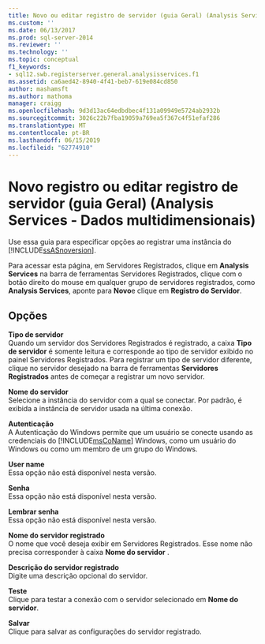 ```yaml
---
title: Novo ou editar registro de servidor (guia Geral) (Analysis Services - dados multidimensionais) | Microsoft Docs
ms.custom: ''
ms.date: 06/13/2017
ms.prod: sql-server-2014
ms.reviewer: ''
ms.technology: ''
ms.topic: conceptual
f1_keywords:
- sql12.swb.registerserver.general.analysisservices.f1
ms.assetid: ca6aed42-8940-4f41-beb7-619e084cd850
author: mashamsft
ms.author: mathoma
manager: craigg
ms.openlocfilehash: 9d3d13ac64edbdbec4f131a09949e5724ab2932b
ms.sourcegitcommit: 3026c22b7fba19059a769ea5f367c4f51efaf286
ms.translationtype: MT
ms.contentlocale: pt-BR
ms.lasthandoff: 06/15/2019
ms.locfileid: "62774910"
---
```

# <a name="new-or-edit-server-registration-general-tab-analysis-services---multidimensional-data"></a>Novo registro ou editar registro de servidor (guia Geral) (Analysis Services - Dados multidimensionais)
  Use essa guia para especificar opções ao registrar uma instância do [!INCLUDE[ssASnoversion](../includes/ssasnoversion-md.md)].  
  
 Para acessar esta página, em Servidores Registrados, clique em **Analysis Services** na barra de ferramentas Servidores Registrados, clique com o botão direito do mouse em qualquer grupo de servidores registrados, como **Analysis Services**, aponte para **Novo**e clique em **Registro do Servidor**.  
  
## <a name="options"></a>Opções  
 **Tipo de servidor**  
 Quando um servidor dos Servidores Registrados é registrado, a caixa **Tipo de servidor** é somente leitura e corresponde ao tipo de servidor exibido no painel Servidores Registrados. Para registrar um tipo de servidor diferente, clique no servidor desejado na barra de ferramentas **Servidores Registrados** antes de começar a registrar um novo servidor.  
  
 **Nome do servidor**  
 Selecione a instância do servidor com a qual se conectar. Por padrão, é exibida a instância de servidor usada na última conexão.  
  
 **Autenticação**  
 A Autenticação do Windows permite que um usuário se conecte usando as credenciais do [!INCLUDE[msCoName](../includes/msconame-md.md)] Windows, como um usuário do Windows ou como um membro de um grupo do Windows.  
  
 **User name**  
 Essa opção não está disponível nesta versão.  
  
 **Senha**  
 Essa opção não está disponível nesta versão.  
  
 **Lembrar senha**  
 Essa opção não está disponível nesta versão.  
  
 **Nome do servidor registrado**  
 O nome que você deseja exibir em Servidores Registrados. Esse nome não precisa corresponder à caixa **Nome do servidor** .  
  
 **Descrição do servidor registrado**  
 Digite uma descrição opcional do servidor.  
  
 **Teste**  
 Clique para testar a conexão com o servidor selecionado em **Nome do servidor**.  
  
 **Salvar**  
 Clique para salvar as configurações do servidor registrado.  
  
  
